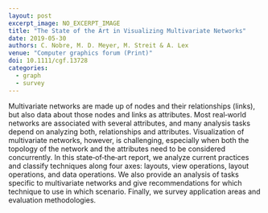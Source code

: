 ```yaml
---
layout: post
excerpt_image: NO_EXCERPT_IMAGE
title: "The State of the Art in Visualizing Multivariate Networks"
date: 2019-05-30
authors: C. Nobre, M. D. Meyer, M. Streit & A. Lex
venue: "Computer graphics forum (Print)"
doi: 10.1111/cgf.13728
categories:
  - graph
  - survey
---
```

Multivariate networks are made up of nodes and their relationships (links), but also data about those nodes and links as attributes. Most real‐world networks are associated with several attributes, and many analysis tasks depend on analyzing both, relationships and attributes. Visualization of multivariate networks, however, is challenging, especially when both the topology of the network and the attributes need to be considered concurrently. In this state‐of‐the‐art report, we analyze current practices and classify techniques along four axes: layouts, view operations, layout operations, and data operations. We also provide an analysis of tasks specific to multivariate networks and give recommendations for which technique to use in which scenario. Finally, we survey application areas and evaluation methodologies.
